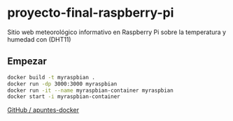 # proyecto-final-raspberry-pi
 
Sitio web meteorológico informativo en Raspberry Pi sobre la temperatura y humedad con (DHT11)

## Empezar
```bash
docker build -t myraspbian .
docker run -dp 3000:3000 myraspbian
docker run -it --name myraspbian-container myraspbian
docker start -i myraspbian-container
```

[GitHub / apuntes-docker](https://github.com/alexchristianqr/apuntes-docker)